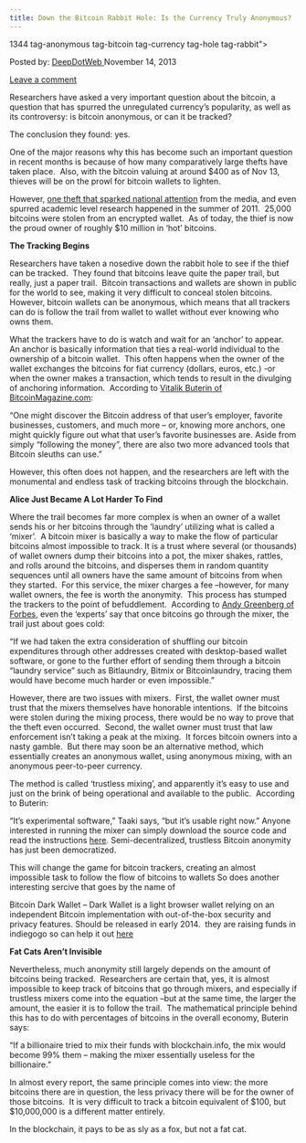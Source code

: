 ```yaml
---
title: Down the Bitcoin Rabbit Hole: Is the Currency Truly Anonymous?
---
```

1344  tag-anonymous tag-bitcoin tag-currency tag-hole tag-rabbit">

<span>Posted by: <a href="https://www.deepdotweb.com/author/admin/" title="">DeepDotWeb </a></span>
<span>November 14, 2013</span>

<span><a href="https://www.deepdotweb.com/2013/11/14/down-the-bitcoin-rabbit-hole-is-the-currency-truly-anonymous/#respond">Leave a comment</a></span>


<p>Researchers have asked a very important question about the bitcoin, a question that has spurred the unregulated currency’s popularity, as well as its controversy: is bitcoin anonymous, or can it be tracked?</p>
<p>The conclusion they found: yes.</p>
<p>One of the major reasons why this has become such an important question in recent months is because of how many comparatively large thefts have taken place.  Also, with the bitcoin valuing at around $400 as of Nov 13, thieves will be on the prowl for bitcoin wallets to lighten.</p>
<p>However, <a href="http://www.geekosystem.com/first-major-bitcoin-theft/">one theft that sparked national attention</a> from the media, and even spurred academic level research happened in the summer of 2011.  25,000 bitcoins were stolen from an encrypted wallet.  As of today, the thief is now the proud owner of roughly $10 million in ‘hot’ bitcoins.</p>
<p><b>The Tracking Begins</b></p>
<p>Researchers have taken a nosedive down the rabbit hole to see if the thief can be tracked.  They found that bitcoins leave quite the paper trail, but really, just a paper trail.  Bitcoin transactions and wallets are shown in public for the world to see, making it very difficult to conceal stolen bitcoins.  However, bitcoin wallets can be anonymous, which means that all trackers can do is follow the trail from wallet to wallet without ever knowing who owns them.</p>
<p>What the trackers have to do is watch and wait for an ‘anchor’ to appear.  An anchor is basically information that ties a real-world individual to the ownership of a bitcoin wallet.  This often happens when the owner of the wallet exchanges the bitcoins for fiat currency (dollars, euros, etc.) -or when the owner makes a transaction, which tends to result in the divulging of anchoring information.  According to <a href="http://bitcoinmagazine.com/6630/">Vitalik Buterin of BitcoinMagazine.com</a>:</p>
<p>“One might discover the Bitcoin address of that user’s employer, favorite businesses, customers, and much more – or, knowing more anchors, one might quickly figure out what that user’s favorite businesses are. Aside from simply “following the money”, there are also two more advanced tools that Bitcoin sleuths can use.”</p>
<p>However, this often does not happen, and the researchers are left with the monumental and endless task of tracking bitcoins through the blockchain.</p>
<p><b>Alice Just Became A Lot Harder To Find</b></p>
<p>Where the trail becomes far more complex is when an owner of a wallet sends his or her bitcoins through the ‘laundry’ utilizing what is called a ‘mixer’.  A bitcoin mixer is basically a way to make the flow of particular bitcoins almost impossible to track. It is a trust where several (or thousands) of wallet owners dump their bitcoins into a pot, the mixer shakes, rattles, and rolls around the bitcoins, and disperses them in random quantity sequences until all owners have the same amount of bitcoins from when they started.  For this service, the mixer charges a fee –however, for many wallet owners, the fee is worth the anonymity.  This process has stumped the trackers to the point of befuddlement.  According to <a href="http://www.forbes.com/sites/andygreenberg/2013/09/05/follow-the-bitcoins-how-we-got-busted-buying-drugs-on-silk-roads-black-market/">Andy Greenberg of Forbes</a>, even the ‘experts’ say that once bitcoins go through the mixer, the trail just about goes cold:</p>
<p>“If we had taken the extra consideration of shuffling our bitcoin expenditures through other addresses created with desktop-based wallet software, or gone to the further effort of sending them through a bitcoin “laundry service” such as Bitlaundry, Bitmix or Bitcoinlaundry, tracing them would have become much harder or even impossible.”</p>
<p>However, there are two issues with mixers.  First, the wallet owner must trust that the mixers themselves have honorable intentions.  If the bitcoins were stolen during the mixing process, there would be no way to prove that the theft even occurred.  Second, the wallet owner must trust that law enforcement isn’t taking a peak at the mixing.  It forces bitcoin owners into a nasty gamble.  But there may soon be an alternative method, which essentially creates an anonymous wallet, using anonymous mixing, with an anonymous peer-to-peer currency.</p>
<p>The method is called ‘trustless mixing’, and apparently it’s easy to use and just on the brink of being operational and available to the public.  According to Buterin:</p>
<p>“It’s experimental software,” Taaki says, “but it’s usable right now.” Anyone interested in running the mixer can simply download the source code and read the instructions <a href="http://sx.dyne.org/anontx/">here</a>. Semi-decentralized, trustless Bitcoin anonymity has just been democratized.</p>
<p>This will change the game for bitcoin trackers, creating an almost impossible task to follow the flow of bitcoins to wallets So does another interesting sercive that goes by the name of</p>
<p>Bitcoin Dark Wallet &#8211; Dark Wallet is a light browser wallet relying on an independent Bitcoin implementation with out-of-the-box security and privacy features. Should be released in early 2014.  they are raising funds in indiegogo so can help it out <a href="http://www.indiegogo.com/projects/bitcoin-dark-wallet">here</a></p>
<p><b>Fat Cats Aren’t Invisible</b></p>
<p>Nevertheless, much anonymity still largely depends on the amount of bitcoins being tracked.  Researchers are certain that, yes, it is almost impossible to keep track of bitcoins that go through mixers, and especially if trustless mixers come into the equation –but at the same time, the larger the amount, the easier it is to follow the trail.  The mathematical principle behind this has to do with percentages of bitcoins in the overall economy, Buterin says:</p>
<p>“If a billionaire tried to mix their funds with blockchain.info, the mix would become 99% them – making the mixer essentially useless for the billionaire.”</p>
<p>In almost every report, the same principle comes into view: the more bitcoins there are in question, the less privacy there will be for the owner of those bitcoins.  It is very difficult to track a bitcoin equivalent of $100, but $10,000,000 is a different matter entirely.</p>
<p>In the blockchain, it pays to be as sly as a fox, but not a fat cat.</p>
</div>
<span style="display:none"><a href="https://www.deepdotweb.com/tag/anonymous/" rel="tag">anonymous</a> <a href="https://www.deepdotweb.com/tag/bitcoin/" rel="tag">bitcoin</a> <a href="https://www.deepdotweb.com/tag/currency/" rel="tag">currency</a> <a href="https://www.deepdotweb.com/tag/hole/" rel="tag">hole</a> <a href="https://www.deepdotweb.com/tag/rabbit/" rel="tag">rabbit</a>

Updated: 2013-11-14